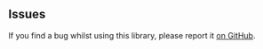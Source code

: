 ## Issues
If you find a bug whilst using this library, please report it [on GitHub](https://github.com/JoshKeegan/xRetry/issues).